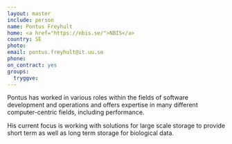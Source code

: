 ```yaml
---
layout: master
include: person
name: Pontus Freyhult
home: <a href="https://nbis.se/">NBIS</a>
country: SE
photo:
email: pontus.freyhult@it.uu.se
phone:
on_contract: yes
groups:
  tryggve:
---
```


Pontus has worked in various roles within the fields of software development and
operations and offers expertise in many different computer-centric fields,
including performance.

His current focus is working with solutions for large scale storage to provide
short term as well as long term storage for biological data.
